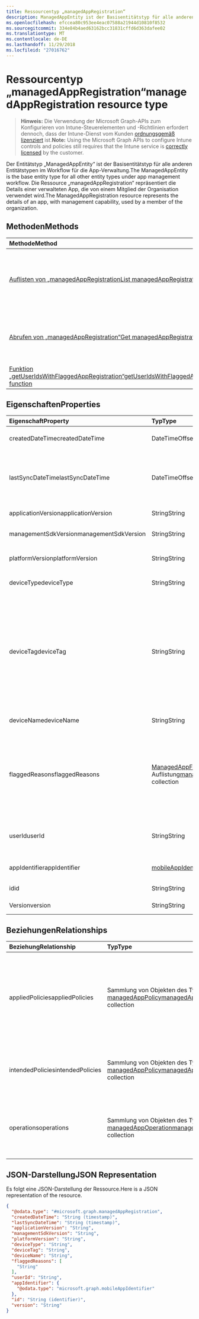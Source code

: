```yaml
---
title: Ressourcentyp „managedAppRegistration“
description: ManagedAppEntity ist der Basisentitätstyp für alle anderen Entitätstypen im App-Verwaltungsworkflow.
ms.openlocfilehash: efccea80c953ee4eac07588a21944d10810f8532
ms.sourcegitcommit: 334e84b4aed63162bcc31831cffd6d363dafee02
ms.translationtype: MT
ms.contentlocale: de-DE
ms.lasthandoff: 11/29/2018
ms.locfileid: "27016762"
---
```

# <a name="managedappregistration-resource-type"></a><span data-ttu-id="239be-103">Ressourcentyp „managedAppRegistration“</span><span class="sxs-lookup"><span data-stu-id="239be-103">managedAppRegistration resource type</span></span>

> <span data-ttu-id="239be-104">**Hinweis:** Die Verwendung der Microsoft Graph-APIs zum Konfigurieren von Intune-Steuerelementen und -Richtlinien erfordert dennoch, dass der Intune-Dienst vom Kunden [ordnungsgemäß lizenziert](https://go.microsoft.com/fwlink/?linkid=839381) ist.</span><span class="sxs-lookup"><span data-stu-id="239be-104">**Note:** Using the Microsoft Graph APIs to configure Intune controls and policies still requires that the Intune service is [correctly licensed](https://go.microsoft.com/fwlink/?linkid=839381) by the customer.</span></span>

<span data-ttu-id="239be-105">Der Entitätstyp „ManagedAppEntity“ ist der Basisentitätstyp für alle anderen Entitätstypen im Workflow für die App-Verwaltung.</span><span class="sxs-lookup"><span data-stu-id="239be-105">The ManagedAppEntity is the base entity type for all other entity types under app management workflow.</span></span>
<span data-ttu-id="239be-106">Die Ressource „managedAppRegistration“ repräsentiert die Details einer verwalteten App, die von einem Mitglied der Organisation verwendet wird.</span><span class="sxs-lookup"><span data-stu-id="239be-106">The ManagedAppRegistration resource represents the details of an app, with management capability, used by a member of the organization.</span></span>
## <a name="methods"></a><span data-ttu-id="239be-107">Methoden</span><span class="sxs-lookup"><span data-stu-id="239be-107">Methods</span></span>
|<span data-ttu-id="239be-108">Methode</span><span class="sxs-lookup"><span data-stu-id="239be-108">Method</span></span>|<span data-ttu-id="239be-109">Rückgabetyp</span><span class="sxs-lookup"><span data-stu-id="239be-109">Return Type</span></span>|<span data-ttu-id="239be-110">Beschreibung</span><span class="sxs-lookup"><span data-stu-id="239be-110">Description</span></span>|
|:---|:---|:---|
|[<span data-ttu-id="239be-111">Auflisten von „managedAppRegistration</span><span class="sxs-lookup"><span data-stu-id="239be-111">List managedAppRegistrations</span></span>](../api/intune-mam-managedappregistration-list.md)|<span data-ttu-id="239be-112">Sammlung von Objekten des Typs [managedAppRegistration](../resources/intune-mam-managedappregistration.md)</span><span class="sxs-lookup"><span data-stu-id="239be-112">[managedAppRegistration](../resources/intune-mam-managedappregistration.md) collection</span></span>|<span data-ttu-id="239be-113">Listet die Eigenschaften und Beziehungen von Objekten des Typs [managedAppRegistration](../resources/intune-mam-managedappregistration.md) auf.</span><span class="sxs-lookup"><span data-stu-id="239be-113">List properties and relationships of the [managedAppRegistration](../resources/intune-mam-managedappregistration.md) objects.</span></span>|
|[<span data-ttu-id="239be-114">Abrufen von „managedAppRegistration“</span><span class="sxs-lookup"><span data-stu-id="239be-114">Get managedAppRegistration</span></span>](../api/intune-mam-managedappregistration-get.md)|[<span data-ttu-id="239be-115">managedAppRegistration</span><span class="sxs-lookup"><span data-stu-id="239be-115">managedAppRegistration</span></span>](../resources/intune-mam-managedappregistration.md)|<span data-ttu-id="239be-116">Liest die Eigenschaften und Beziehungen von Objekten des Typs [managedAppRegistration](../resources/intune-mam-managedappregistration.md).</span><span class="sxs-lookup"><span data-stu-id="239be-116">Read properties and relationships of the [managedAppRegistration](../resources/intune-mam-managedappregistration.md) object.</span></span>|
|[<span data-ttu-id="239be-117">Funktion „getUserIdsWithFlaggedAppRegistration“</span><span class="sxs-lookup"><span data-stu-id="239be-117">getUserIdsWithFlaggedAppRegistration function</span></span>](../api/intune-mam-managedappregistration-getuseridswithflaggedappregistration.md)|<span data-ttu-id="239be-118">String-Sammlung</span><span class="sxs-lookup"><span data-stu-id="239be-118">String collection</span></span>|<span data-ttu-id="239be-119">Noch nicht dokumentiert</span><span class="sxs-lookup"><span data-stu-id="239be-119">Not yet documented</span></span>|

## <a name="properties"></a><span data-ttu-id="239be-120">Eigenschaften</span><span class="sxs-lookup"><span data-stu-id="239be-120">Properties</span></span>
|<span data-ttu-id="239be-121">Eigenschaft</span><span class="sxs-lookup"><span data-stu-id="239be-121">Property</span></span>|<span data-ttu-id="239be-122">Typ</span><span class="sxs-lookup"><span data-stu-id="239be-122">Type</span></span>|<span data-ttu-id="239be-123">Beschreibung</span><span class="sxs-lookup"><span data-stu-id="239be-123">Description</span></span>|
|:---|:---|:---|
|<span data-ttu-id="239be-124">createdDateTime</span><span class="sxs-lookup"><span data-stu-id="239be-124">createdDateTime</span></span>|<span data-ttu-id="239be-125">DateTimeOffset</span><span class="sxs-lookup"><span data-stu-id="239be-125">DateTimeOffset</span></span>|<span data-ttu-id="239be-126">Datum und Uhrzeit der Erstellung</span><span class="sxs-lookup"><span data-stu-id="239be-126">Date and time of creation</span></span>|
|<span data-ttu-id="239be-127">lastSyncDateTime</span><span class="sxs-lookup"><span data-stu-id="239be-127">lastSyncDateTime</span></span>|<span data-ttu-id="239be-128">DateTimeOffset</span><span class="sxs-lookup"><span data-stu-id="239be-128">DateTimeOffset</span></span>|<span data-ttu-id="239be-129">Datum und Uhrzeit der letzten Synchronisierung der App mit dem Verwaltungsdienst</span><span class="sxs-lookup"><span data-stu-id="239be-129">Date and time of last the app synced with management service.</span></span>|
|<span data-ttu-id="239be-130">applicationVersion</span><span class="sxs-lookup"><span data-stu-id="239be-130">applicationVersion</span></span>|<span data-ttu-id="239be-131">String</span><span class="sxs-lookup"><span data-stu-id="239be-131">String</span></span>|<span data-ttu-id="239be-132">Version der App</span><span class="sxs-lookup"><span data-stu-id="239be-132">App version</span></span>|
|<span data-ttu-id="239be-133">managementSdkVersion</span><span class="sxs-lookup"><span data-stu-id="239be-133">managementSdkVersion</span></span>|<span data-ttu-id="239be-134">String</span><span class="sxs-lookup"><span data-stu-id="239be-134">String</span></span>|<span data-ttu-id="239be-135">Version des App-Verwaltungs-SDK</span><span class="sxs-lookup"><span data-stu-id="239be-135">App management SDK version</span></span>|
|<span data-ttu-id="239be-136">platformVersion</span><span class="sxs-lookup"><span data-stu-id="239be-136">platformVersion</span></span>|<span data-ttu-id="239be-137">String</span><span class="sxs-lookup"><span data-stu-id="239be-137">String</span></span>|<span data-ttu-id="239be-138">Version des Betriebssystems</span><span class="sxs-lookup"><span data-stu-id="239be-138">Operating System version</span></span>|
|<span data-ttu-id="239be-139">deviceType</span><span class="sxs-lookup"><span data-stu-id="239be-139">deviceType</span></span>|<span data-ttu-id="239be-140">String</span><span class="sxs-lookup"><span data-stu-id="239be-140">String</span></span>|<span data-ttu-id="239be-141">Gerätetyp des Hostgeräts</span><span class="sxs-lookup"><span data-stu-id="239be-141">Host device type</span></span>|
|<span data-ttu-id="239be-142">deviceTag</span><span class="sxs-lookup"><span data-stu-id="239be-142">deviceTag</span></span>|<span data-ttu-id="239be-143">String</span><span class="sxs-lookup"><span data-stu-id="239be-143">String</span></span>|<span data-ttu-id="239be-144">Vom App-Verwaltungs-SDK generiertes Tag, das bei der Zuordnung von Apps hilft, die auf demselben Gerät gehostet werden.</span><span class="sxs-lookup"><span data-stu-id="239be-144">App management SDK generated tag, which helps relate apps hosted on the same device.</span></span> <span data-ttu-id="239be-145">Es ist nicht garantiert, dass die App-Zuordnung unter allen Bedingungen funktioniert.</span><span class="sxs-lookup"><span data-stu-id="239be-145">Not guaranteed to relate apps in all conditions.</span></span>|
|<span data-ttu-id="239be-146">deviceName</span><span class="sxs-lookup"><span data-stu-id="239be-146">deviceName</span></span>|<span data-ttu-id="239be-147">String</span><span class="sxs-lookup"><span data-stu-id="239be-147">String</span></span>|<span data-ttu-id="239be-148">Gerätename des Hostgeräts</span><span class="sxs-lookup"><span data-stu-id="239be-148">Host device name</span></span>|
|<span data-ttu-id="239be-149">flaggedReasons</span><span class="sxs-lookup"><span data-stu-id="239be-149">flaggedReasons</span></span>|<span data-ttu-id="239be-150">[ManagedAppFlaggedReason](../resources/intune-mam-managedappflaggedreason.md) -Auflistung</span><span class="sxs-lookup"><span data-stu-id="239be-150">[managedAppFlaggedReason](../resources/intune-mam-managedappflaggedreason.md) collection</span></span>|<span data-ttu-id="239be-151">Gründe (0 oder mehr), aus denen eine App-Registrierung gekennzeichnet wurde.</span><span class="sxs-lookup"><span data-stu-id="239be-151">Zero or more reasons an app registration is flagged.</span></span> <span data-ttu-id="239be-152">Beispiel:</span><span class="sxs-lookup"><span data-stu-id="239be-152">E.g.</span></span> <span data-ttu-id="239be-153">Die App wird auf einem gerooteten Gerät ausgeführt.</span><span class="sxs-lookup"><span data-stu-id="239be-153">app running on rooted device</span></span>|
|<span data-ttu-id="239be-154">userId</span><span class="sxs-lookup"><span data-stu-id="239be-154">userId</span></span>|<span data-ttu-id="239be-155">String</span><span class="sxs-lookup"><span data-stu-id="239be-155">String</span></span>|<span data-ttu-id="239be-156">Benutzer-ID, zu der die App-Registrierung gehört</span><span class="sxs-lookup"><span data-stu-id="239be-156">The user Id to who this app registration belongs.</span></span>|
|<span data-ttu-id="239be-157">appIdentifier</span><span class="sxs-lookup"><span data-stu-id="239be-157">appIdentifier</span></span>|[<span data-ttu-id="239be-158">mobileAppIdentifier</span><span class="sxs-lookup"><span data-stu-id="239be-158">mobileAppIdentifier</span></span>](../resources/intune-mam-mobileappidentifier.md)|<span data-ttu-id="239be-159">Bezeichner des App-Pakets</span><span class="sxs-lookup"><span data-stu-id="239be-159">The app package Identifier</span></span>|
|<span data-ttu-id="239be-160">id</span><span class="sxs-lookup"><span data-stu-id="239be-160">id</span></span>|<span data-ttu-id="239be-161">String</span><span class="sxs-lookup"><span data-stu-id="239be-161">String</span></span>|<span data-ttu-id="239be-162">Schlüssel der Entität</span><span class="sxs-lookup"><span data-stu-id="239be-162">Key of the entity.</span></span>|
|<span data-ttu-id="239be-163">Version</span><span class="sxs-lookup"><span data-stu-id="239be-163">version</span></span>|<span data-ttu-id="239be-164">String</span><span class="sxs-lookup"><span data-stu-id="239be-164">String</span></span>|<span data-ttu-id="239be-165">Version der Entität</span><span class="sxs-lookup"><span data-stu-id="239be-165">Version of the entity.</span></span>|

## <a name="relationships"></a><span data-ttu-id="239be-166">Beziehungen</span><span class="sxs-lookup"><span data-stu-id="239be-166">Relationships</span></span>
|<span data-ttu-id="239be-167">Beziehung</span><span class="sxs-lookup"><span data-stu-id="239be-167">Relationship</span></span>|<span data-ttu-id="239be-168">Typ</span><span class="sxs-lookup"><span data-stu-id="239be-168">Type</span></span>|<span data-ttu-id="239be-169">Beschreibung</span><span class="sxs-lookup"><span data-stu-id="239be-169">Description</span></span>|
|:---|:---|:---|
|<span data-ttu-id="239be-170">appliedPolicies</span><span class="sxs-lookup"><span data-stu-id="239be-170">appliedPolicies</span></span>|<span data-ttu-id="239be-171">Sammlung von Objekten des Typs [managedAppPolicy](../resources/intune-mam-managedapppolicy.md)</span><span class="sxs-lookup"><span data-stu-id="239be-171">[managedAppPolicy](../resources/intune-mam-managedapppolicy.md) collection</span></span>|<span data-ttu-id="239be-172">Richtlinien (0 oder mehr), die bereits auf die registrierte App angewendet wurden, als sie letztmals mit dem Verwaltungsdienst synchronisiert wurde</span><span class="sxs-lookup"><span data-stu-id="239be-172">Zero or more policys already applied on the registered app when it last synchronized with managment service.</span></span>|
|<span data-ttu-id="239be-173">intendedPolicies</span><span class="sxs-lookup"><span data-stu-id="239be-173">intendedPolicies</span></span>|<span data-ttu-id="239be-174">Sammlung von Objekten des Typs [managedAppPolicy](../resources/intune-mam-managedapppolicy.md)</span><span class="sxs-lookup"><span data-stu-id="239be-174">[managedAppPolicy](../resources/intune-mam-managedapppolicy.md) collection</span></span>|<span data-ttu-id="239be-175">Richtlinien (0 oder mehr), die der Administrator bisher für die App vorgesehen hat</span><span class="sxs-lookup"><span data-stu-id="239be-175">Zero or more policies admin intended for the app as of now.</span></span>|
|<span data-ttu-id="239be-176">operations</span><span class="sxs-lookup"><span data-stu-id="239be-176">operations</span></span>|<span data-ttu-id="239be-177">Sammlung von Objekten des Typs [managedAppOperation](../resources/intune-mam-managedappoperation.md)</span><span class="sxs-lookup"><span data-stu-id="239be-177">[managedAppOperation](../resources/intune-mam-managedappoperation.md) collection</span></span>|<span data-ttu-id="239be-178">Operationen (0 oder mehr) mit langer Ausführungszeit, die bei der App-Registrierung ausgelöst wurden</span><span class="sxs-lookup"><span data-stu-id="239be-178">Zero or more long running operations triggered on the app registration.</span></span>|

## <a name="json-representation"></a><span data-ttu-id="239be-179">JSON-Darstellung</span><span class="sxs-lookup"><span data-stu-id="239be-179">JSON Representation</span></span>
<span data-ttu-id="239be-180">Es folgt eine JSON-Darstellung der Ressource.</span><span class="sxs-lookup"><span data-stu-id="239be-180">Here is a JSON representation of the resource.</span></span>
<!-- {
  "blockType": "resource",
  "keyProperty": "id",
  "@odata.type": "microsoft.graph.managedAppRegistration"
}
-->
``` json
{
  "@odata.type": "#microsoft.graph.managedAppRegistration",
  "createdDateTime": "String (timestamp)",
  "lastSyncDateTime": "String (timestamp)",
  "applicationVersion": "String",
  "managementSdkVersion": "String",
  "platformVersion": "String",
  "deviceType": "String",
  "deviceTag": "String",
  "deviceName": "String",
  "flaggedReasons": [
    "String"
  ],
  "userId": "String",
  "appIdentifier": {
    "@odata.type": "microsoft.graph.mobileAppIdentifier"
  },
  "id": "String (identifier)",
  "version": "String"
}
```


<!-- {
  "type": "#page.annotation",
  "suppressions": [
     "Warning: /api-reference/v1.0/resources/intune-mam-managedappregistration.md/microsoft.graph.managedAppRegistration/flaggedReasons:
      Inconsistent types between parameter (String) and table (Object)"
  ],
}
-->
